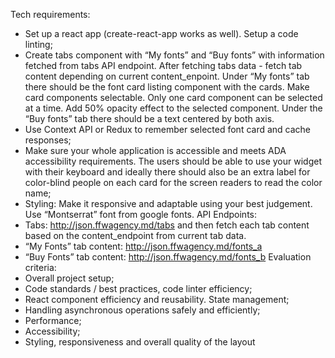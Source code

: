 Tech requirements: 
-  Set up a react app (create-react-app works as well). Setup a code linting; 
-  Create tabs component with “My fonts” and “Buy fonts” with information fetched from tabs 
API endpoint. After fetching tabs data - fetch tab content depending on current 
content_enpoint. Under “My fonts” tab there should be the font card listing component with 
the cards. Make card components selectable. Only one card component can be selected at a 
time. Add 50% opacity effect to the selected component. Under the “Buy fonts” tab there 
should be a text centered by both axis. 
-  Use Context API or Redux to remember selected font card and cache responses; 
-  Make sure your whole application is accessible and meets ADA accessibility requirements. The 
users should be able to use your widget with their keyboard and ideally there should also be an 
extra label for color-blind people on each card for the screen readers to read the color name; 
-  Styling: Make it responsive and adaptable using your best judgement. Use “Montserrat” font 
from google fonts. 
API Endpoints: 
-  Tabs: http://json.ffwagency.md/tabs and then fetch each tab content based on the 
content_endpoint from current tab data. 
-  “My Fonts” tab content: http://json.ffwagency.md/fonts_a  
-  “Buy Fonts” tab content: http://json.ffwagency.md/fonts_b 
Evaluation criteria: 
-  Overall project setup; 
-  Code standards / best practices, code linter efficiency; 
-  React component efficiency and reusability. State management; 
-  Handling asynchronous operations safely and efficiently; 
-  Performance; 
-  Accessibility; 
-  Styling, responsiveness and overall quality of the layout 